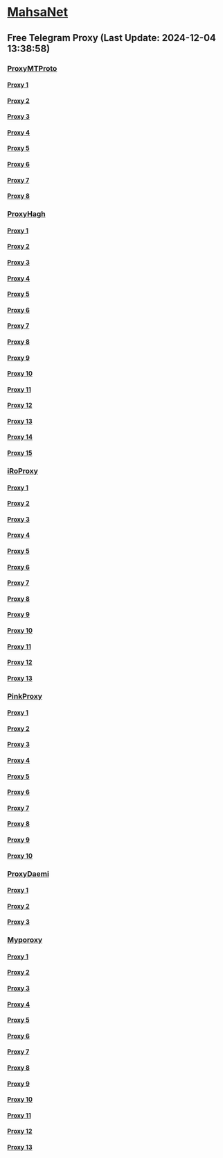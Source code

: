 
# [MahsaNet](https://t.me/mahsa_net)
## Free Telegram Proxy (Last Update: 2024-12-04 13:38:58)
### [ProxyMTProto](https://t.me/ProxyMTProto)
#### [Proxy 1](tg://proxy?server=14.102.10.55&port=8888&secret=FgMBAgABAAH8AwOG4kw63QtY2RueWVrdGFuZXQuY29tZmFyYWthdi5jb212YW4ubmFqdmEuY29tAAAAAAAAAAAAAAAAAAAAAAAAAAAAAAAAAAA)
#### [Proxy 2](tg://proxy?server=14.102.10.54&port=8888&secret=FgMBAgABAAH8AwOG4kw63QtY2RueWVrdGFuZXQuY29tZmFyYWthdi5jb212YW4ubmFqdmEuY29tAAAAAAAAAAAAAAAAAAAAAAAAAAAAAAAAAAA)
#### [Proxy 3](tg://proxy?server=Noon.Sangak.tcp-max.co.uk.&port=3443&secret=7gggggggggggggggggggggh0cmFuc2xhdGUuZ29v)
#### [Proxy 4](tg://proxy?server=Koofteh.Tabrizi.tcp-max.co.uk.&port=3443&secret=7gggggggggggggggggggggh0cmFuc2xhdGUuZ29v)
#### [Proxy 5](tg://proxy?server=Koofteh.Tabrizi.tcp-max.co.uk.&port=3443&secret=7gggggggggggggggggggggh0cmFuc2xhdGUuZ29v)
#### [Proxy 6](tg://proxy?server=www.bluenetwork.cloud.&port=888&secret=FgMBAgABAAH8AwOG4kw63QtY2RueWVrdGFuZXQuY29tZmFyYWthdi5jb212YW4ubmFqdmEuY29tAAAAAAAAAAAAAAAAAAAAAAAAAAAAAAAAAAA)
#### [Proxy 7](tg://proxy?server=14.102.10.74&port=8888&secret=FgMBAgABAAH8AwOG4kw63QtY2RueWVrdGFuZXQuY29tZmFyYWthdi5jb212YW4ubmFqdmEuY29tAAAAAAAAAAAAAAAAAAAAAAAAAAAAAAAAAAA)
#### [Proxy 8](tg://proxy?server=14.102.10.75&port=8888&secret=FgMBAgABAAH8AwOG4kw63QtY2RueWVrdGFuZXQuY29tZmFyYWthdi5jb212YW4ubmFqdmEuY29tAAAAAAAAAAAAAAAAAAAAAAAAAAAAAAAAAAA)
### [ProxyHagh](https://t.me/ProxyHagh)
#### [Proxy 1](tg://proxy?server=hamrah.kamcal.ir&port=888&secret=eeRigzNJvXrFGRMCIMJdEAtY2RueWVrdGFuZXQuY29tZmFyYWthdi5jb212YW4ubmFqdmEuY29tAAAAAAAAAAAAAAAAAAAAAAAAAAAAAAAA)
#### [Proxy 2](tg://proxy?server=Free.kamcal.ir&port=443&secret=ee1603010200010001fc030386e24c3add726161682e6972)
#### [Proxy 3](tg://proxy?server=Free.kamcal.ir&port=443&secret=ee1603010200010001fc030386e24c3add726161682e6972)
#### [Proxy 4](tg://proxy?server=Free.kamcal.ir&port=443&secret=ee1603010200010001fc030386e24c3add726161682e6972)
#### [Proxy 5](tg://proxy?server=Free.kamcal.ir&port=443&secret=ee1603010200010001fc030386e24c3add726161682e6972)
#### [Proxy 6](tg://proxy?server=Free.kamcal.ir&port=443&secret=ee1603010200010001fc030386e24c3add726161682e6972)
#### [Proxy 7](tg://proxy?server=hamrah.kamcal.ir&port=888&secret=eeRigzNJvXrFGRMCIMJdEAtY2RueWVrdGFuZXQuY29tZmFyYWthdi5jb212YW4ubmFqdmEuY29tAAAAAAAAAAAAAAAAAAAAAAAAAAAAAAAA)
#### [Proxy 8](tg://proxy?server=Free.kamcal.ir&port=443&secret=ee1603010200010001fc030386e24c3add726161682e6972)
#### [Proxy 9](tg://proxy?server=Free.kamcal.ir&port=443&secret=ee1603010200010001fc030386e24c3add726161682e6972)
#### [Proxy 10](tg://proxy?server=hamrah.kamcal.ir&port=888&secret=eeRigzNJvXrFGRMCIMJdEAtY2RueWVrdGFuZXQuY29tZmFyYWthdi5jb212YW4ubmFqdmEuY29tAAAAAAAAAAAAAAAAAAAAAAAAAAAAAAAA)
#### [Proxy 11](tg://proxy?server=Free.kamcal.ir&port=443&secret=ee1603010200010001fc030386e24c3add726161682e6972)
#### [Proxy 12](tg://proxy?server=Free.kamcal.ir&port=443&secret=ee1603010200010001fc030386e24c3add726161682e6972)
#### [Proxy 13](tg://proxy?server=hamrah.kamcal.ir&port=888&secret=eeRigzNJvXrFGRMCIMJdEAtY2RueWVrdGFuZXQuY29tZmFyYWthdi5jb212YW4ubmFqdmEuY29tAAAAAAAAAAAAAAAAAAAAAAAAAAAAAAAA)
#### [Proxy 14](tg://proxy?server=Free.kamcal.ir&port=443&secret=ee1603010200010001fc030386e24c3add726161682e6972)
#### [Proxy 15](tg://proxy?server=Free.kamcal.ir&port=443&secret=ee1603010200010001fc030386e24c3add726161682e6972)
### [iRoProxy](https://t.me/iRoProxy)
#### [Proxy 1](tg://proxy?server=82.153.35.201&port=20&secret=7gAA8A8Pd1VV____9QBuLmktLS13d3cuYXBhcmF0LmNvbS0%3D)
#### [Proxy 2](tg://proxy?server=82.153.35.184&port=85&secret=eeRighJJvXrFGRMCIMJdCQ)
#### [Proxy 3](tg://proxy?server=82.153.35.196&port=20&secret=7gAA8A8Pd1VV____9QBuLmktLS13d3cuYXBhcmF0LmNvbS0%3D)
#### [Proxy 4](tg://proxy?server=82.153.35.165&port=85&secret=eeRighJJvXrFGRMCIMJdCQ)
#### [Proxy 5](tg://proxy?server=82.153.35.198&port=85&secret=eeRighJJvXrFGRMCIMJdCQ)
#### [Proxy 6](tg://proxy?server=82.153.35.199&port=20&secret=7gAA8A8Pd1VV____9QBuLmktLS13d3cuYXBhcmF0LmNvbS0%3D)
#### [Proxy 7](tg://proxy?server=82.153.35.177&port=5&secret=7gAA8A8Pd__1VV______9QB2LmNwLS0%3D)
#### [Proxy 8](tg://proxy?server=82.153.35.220&port=155&secret=eeRighJJvXrFGRMCIMJdCQ)
#### [Proxy 9](tg://proxy?server=82.153.35.219&port=155&secret=eeRighJJvXrFGRMCIMJdCQ)
#### [Proxy 10](tg://proxy?server=82.153.35.195&port=20&secret=7gAA8A8Pd1VV____9QBuLmktLS13d3cuYXBhcmF0LmNvbS0%3D)
#### [Proxy 11](tg://proxy?server=82.153.35.200&port=20&secret=7gAA8A8Pd1VV____9QBuLmktLS13d3cuYXBhcmF0LmNvbS0%3D)
#### [Proxy 12](tg://proxy?server=82.153.35.197&port=85&secret=eeRighJJvXrFGRMCIMJdCQ)
#### [Proxy 13](tg://proxy?server=82.153.35.201&port=20&secret=7gAA8A8Pd1VV____9QBuLmktLS13d3cuYXBhcmF0LmNvbS0%3D)
### [PinkProxy](https://t.me/PinkProxy)
#### [Proxy 1](tg://proxy?server=185.244.183.183&port=443&secret=FgMBAgABAAH8AwOG4kw63Q==)
#### [Proxy 2](tg://proxy?server=185.244.180.235&port=443&secret=FgMBAgABAAH8AwOG4kw63Q==)
#### [Proxy 3](tg://proxy?server=185.173.39.47&port=443&secret=FgMBAgABAAH8AwOG4kw63Q==)
#### [Proxy 4](tg://proxy?server=77.232.38.55&port=443&secret=FgMBAgABAAH8AwOG4kw63Q==)
#### [Proxy 5](tg://proxy?server=77.232.38.37&port=443&secret=FgMBAgABAAH8AwOG4kw63Q==)
#### [Proxy 6](tg://proxy?server=91.142.77.23&port=443&secret=FgMBAgABAAH8AwOG4kw63Q==)
#### [Proxy 7](tg://proxy?server=176.65.135.10&port=443&secret=eeRighJJvXrFGRMCIMJdCQ)
#### [Proxy 8](tg://proxy?server=176.65.135.11&port=443&secret=eeRighJJvXrFGRMCIMJdCQ)
#### [Proxy 9](tg://proxy?server=176.65.135.12&port=443&secret=eeRighJJvXrFGRMCIMJdCQ)
#### [Proxy 10](tg://proxy?server=176.65.135.13&port=443&secret=eeRighJJvXrFGRMCIMJdCQ)
### [ProxyDaemi](https://t.me/ProxyDaemi)
#### [Proxy 1](tg://proxy?server=185.121.233.93&port=7443&secret=FgMBAgABAAH8AwOG4kw63Q)
#### [Proxy 2](tg://proxy?server=195.200.29.142&port=7443&secret=FgMBAgABAAH8AwOG4kw63Q)
#### [Proxy 3](tg://proxy?server=3.roo3beh-tehran-nist-jome-shab-miad.com&port=443&secret=7gAA8A8Pd1VV____9QBuLmktLS0tLS1pbi5hcHBjZW50ZXIubXM)
### [Myporoxy](https://t.me/Myporoxy)
#### [Proxy 1](tg://proxy?server=cloudflare.com.nokia.com.co.uk.do_yo.want_to.clash_with.this.www.microsoft.com.there_is_no.place_like.localhost.www.bing.com.count_with_me.cyou.net.digikala.com.www.enamad.ir.www.google.com.again_to_fight.everyone.i_am.the_internet.deldadeyetoam.info.&port=5888&secret=eeRigzNJvXrFGRMCIMJdEA)
#### [Proxy 2](tg://proxy?server=cloudflare.com.nokia.com.co.uk.do_yo.want_to.clash_with.this.www.microsoft.com.there_is_no.place_like.localhost.www.bing.com.count_with_me.cyou.net.digikala.com.www.enamad.ir.www.google.again_to_fight.everyone.i_am.the_internet.jormakor-rakt.info&port=441&secret=7gAA8A8Pd1VV____9QBuLmktLS0tLS13ZWIuYXBwY2VudGVyLm1zaS0tLS0tLQ)
#### [Proxy 3](tg://proxy?server=cloudflare.com.nokia.com.co.uk.do_yo.want_to.clash_with.this.www.microsoft.com.there_is_no.place_like.localhost.www.bing.com.count_with_me.cyou.net.digikala.com.www.enamad.ir.www.google.again_to_fight.everyone.i_am.the_internet.mehrvilla.info.&port=120&secret=7gAA8A8Pd1VV____9QBuLmktLS0tLS13ZWIuYXBwY2VudGVyLm1zaS0tLS0tLQ)
#### [Proxy 4](tg://proxy?server=cloudflare.com.nokia.com.co.uk.do_yo.want_to.clash_with.this.www.microsoft.com.there_is_no.place_like.localhost.www.bing.com.count_with_me.cyou.net.digikala.com.www.enamad.ir.www.google.com.again_to_fight.everyone.i_am.the_internet.dl-yoogle-com.info.&port=65&secret=7gAA8A8Pd1VV____9QBuLmktLS0tLS13ZWIuYXBwY2VudGVyLm1zaS0tLS0tLQ)
#### [Proxy 5](tg://proxy?server=Cloudflare.Com.nokia.com.co.uk.do_yo.want_to.clash_with.this.www.microsoft.com.there_is_no.place_like.localhost.www.bing.com.count_with_me.cyou.net.digikala.com.www.enamad.ir.www.google.com.again_to_fight.everyone.i_am.the_internet.tofano-azadi.info.&port=5777&secret=eeRigzNJvXrFGRMCIMJdEA)
#### [Proxy 6](tg://proxy?server=Cloudflare.Com.nokia.com.co.uk.do_yo.want_to.clash_with.this.www.microsoft.com.there_is_no.place_like.localhost.www.bing.com.count_with_me.cyou.net.digikala.com.www.enamad.ir.www.google.com.again_to_fight.everyone.i_am.the_internet.tofano-azadi.info.&port=5777&secret=eeRigzNJvXrFGRMCIMJdEA)
#### [Proxy 7](tg://proxy?server=cloudflare.com.nokia.com.co.uk.do_yo.want_to.clash_with.this.www.microsoft.com.there_is_no.place_like.localhost.www.bing.com.count_with_me.cyou.net.digikala.com.www.enamad.ir.www.google.com.again_to_fight.everyone.i_am.the_internet.dl-yoogle-com.info.&port=65&secret=7gAA8A8Pd1VV____9QBuLmktLS0tLS13ZWIuYXBwY2VudGVyLm1zaS0tLS0tLQ)
#### [Proxy 8](tg://proxy?server=Cloudflare.Com.nokia.com.co.uk.do_yo.want_to.clash_with.this.www.microsoft.com.there_is_no.place_like.localhost.www.bing.com.count_with_me.cyou.net.digikala.com.www.enamad.ir.www.google.com.again_to_fight.everyone.i_am.the_internet.tofano-azadi.info.&port=5777&secret=eeRigzNJvXrFGRMCIMJdEA)
#### [Proxy 9](tg://proxy?server=cloudflare.com.nokia.com.co.uk.do_yo.want_to.clash_with.this.www.microsoft.com.there_is_no.place_like.localhost.www.bing.com.count_with_me.cyou.net.digikala.com.www.enamad.ir.www.google.again_to_fight.everyone.i_am.the_internet.jormakor-rakt.info&port=441&secret=7gAA8A8Pd1VV____9QBuLmktLS0tLS13ZWIuYXBwY2VudGVyLm1zaS0tLS0tLQ)
#### [Proxy 10](tg://proxy?server=Cloudflare.Com.nokia.com.co.uk.do_yo.want_to.clash_with.this.www.microsoft.com.there_is_no.place_like.localhost.www.bing.com.count_with_me.cyou.net.digikala.com.www.enamad.ir.www.google.com.again_to_fight.everyone.i_am.the_internet.tofano-azadi.info.&port=5777&secret=eeRigzNJvXrFGRMCIMJdEA)
#### [Proxy 11](tg://proxy?server=cloudflare.com.nokia.com.co.uk.do_yo.want_to.clash_with.this.www.microsoft.com.there_is_no.place_like.localhost.www.bing.com.count_with_me.cyou.net.digikala.com.www.enamad.ir.www.google.com.again_to_fight.everyone.i_am.the_internet.dl-yoogle-com.info.&port=65&secret=7gAA8A8Pd1VV____9QBuLmktLS0tLS13ZWIuYXBwY2VudGVyLm1zaS0tLS0tLQ)
#### [Proxy 12](tg://proxy?server=Cloudflare.Com.nokia.com.co.uk.do_yo.want_to.clash_with.this.www.microsoft.com.there_is_no.place_like.localhost.www.bing.com.count_with_me.cyou.net.digikala.com.www.enamad.ir.www.google.com.again_to_fight.everyone.i_am.the_internet.tofano-azadi.info.&port=5777&secret=eeRigzNJvXrFGRMCIMJdEA)
#### [Proxy 13](tg://proxy?server=cloudflare.com.nokia.com.co.uk.do_yo.want_to.clash_with.this.www.microsoft.com.there_is_no.place_like.localhost.www.bing.com.count_with_me.cyou.net.digikala.com.www.enamad.ir.www.google.again_to_fight.everyone.i_am.the_internet.jormakor-rakt.info&port=441&secret=7gAA8A8Pd1VV____9QBuLmktLS0tLS13ZWIuYXBwY2VudGVyLm1zaS0tLS0tLQ)

    